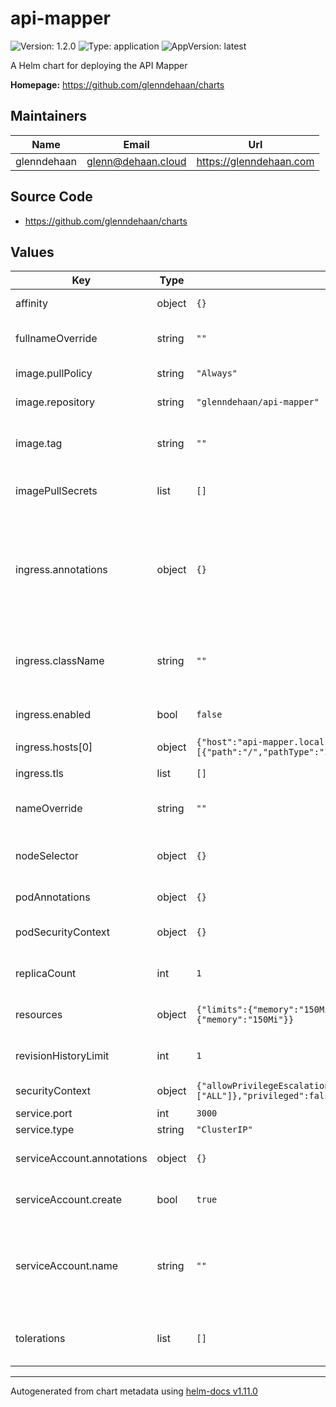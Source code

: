 # api-mapper

![Version: 1.2.0](https://img.shields.io/badge/Version-1.2.0-informational?style=flat-square) ![Type: application](https://img.shields.io/badge/Type-application-informational?style=flat-square) ![AppVersion: latest](https://img.shields.io/badge/AppVersion-latest-informational?style=flat-square)

A Helm chart for deploying the API Mapper

**Homepage:** <https://github.com/glenndehaan/charts>

## Maintainers

| Name | Email | Url |
| ---- | ------ | --- |
| glenndehaan | <glenn@dehaan.cloud> | <https://glenndehaan.com> |

## Source Code

* <https://github.com/glenndehaan/charts>

## Values

| Key | Type | Default | Description |
|-----|------|---------|-------------|
| affinity | object | `{}` | Affinity for pod assignment |
| fullnameOverride | string | `""` | String to fully override names.fullname |
| image.pullPolicy | string | `"Always"` | API Mapper image pull policy |
| image.repository | string | `"glenndehaan/api-mapper"` | API Mapper image repository |
| image.tag | string | `""` | Overrides the image tag whose default is the chart appVersion. |
| imagePullSecrets | list | `[]` | Specify docker-registry secret names as an array |
| ingress.annotations | object | `{}` | Additional annotations for the Ingress resource. To enable certificate autogeneration, place here your cert-manager annotations. |
| ingress.className | string | `""` | Set the ingressClassName on the ingress record for k8s 1.18+ |
| ingress.enabled | bool | `false` | Set to true to enable ingress record generation |
| ingress.hosts[0] | object | `{"host":"api-mapper.local","paths":[{"path":"/","pathType":"ImplementationSpecific"}]}` | Default host |
| ingress.tls | list | `[]` | TLS secret configuration |
| nameOverride | string | `""` | String to partially override names.fullname |
| nodeSelector | object | `{}` | Node labels for pod assignment. Evaluated as a template. |
| podAnnotations | object | `{}` | Annotations for API Mapper pods |
| podSecurityContext | object | `{}` | Pod Security Context for API Mapper pods |
| replicaCount | int | `1` | Number of API Mapper replicas to deploy |
| resources | object | `{"limits":{"memory":"150Mi"},"requests":{"memory":"150Mi"}}` | Resources for pods. Evaluated as a template. |
| revisionHistoryLimit | int | `1` | Number of API Mapper revisions to keep |
| securityContext | object | `{"allowPrivilegeEscalation":false,"capabilities":{"drop":["ALL"]},"privileged":false,"readOnlyRootFilesystem":true}` | Security Context for API Mapper |
| service.port | int | `3000` | Service HTTP port |
| service.type | string | `"ClusterIP"` | Service type |
| serviceAccount.annotations | object | `{}` | Annotations to add to the service account |
| serviceAccount.create | bool | `true` | Specifies whether a service account should be created |
| serviceAccount.name | string | `""` | The name of the service account to use. If not set and create is true, a name is generated using the fullname template |
| tolerations | list | `[]` | Tolerations for pod assignment. Evaluated as a template. |

----------------------------------------------
Autogenerated from chart metadata using [helm-docs v1.11.0](https://github.com/norwoodj/helm-docs/releases/v1.11.0)
